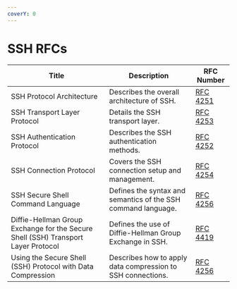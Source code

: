 ```yaml
---
coverY: 0
---
```


# SSH RFCs



| Title                                                                             | Description                                                   | RFC Number                                      |
| --------------------------------------------------------------------------------- | ------------------------------------------------------------- | ----------------------------------------------- |
| SSH Protocol Architecture                                                         | Describes the overall architecture of SSH.                    | [RFC 4251](https://tools.ietf.org/html/rfc4251) |
| SSH Transport Layer Protocol                                                      | Details the SSH transport layer.                              | [RFC 4253](https://tools.ietf.org/html/rfc4253) |
| SSH Authentication Protocol                                                       | Describes the SSH authentication methods.                     | [RFC 4252](https://tools.ietf.org/html/rfc4252) |
| SSH Connection Protocol                                                           | Covers the SSH connection setup and management.               | [RFC 4254](https://tools.ietf.org/html/rfc4254) |
| SSH Secure Shell Command Language                                                 | Defines the syntax and semantics of the SSH command language. | [RFC 4256](https://tools.ietf.org/html/rfc4256) |
| Diffie-Hellman Group Exchange for the Secure Shell (SSH) Transport Layer Protocol | Defines the use of Diffie-Hellman Group Exchange in SSH.      | [RFC 4419](https://tools.ietf.org/html/rfc4419) |
| Using the Secure Shell (SSH) Protocol with Data Compression                       | Describes how to apply data compression to SSH connections.   | [RFC 4256](https://tools.ietf.org/html/rfc4256) |
